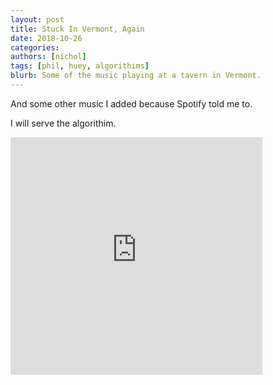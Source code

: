 ```yaml
---
layout: post
title: Stuck In Vermont, Again
date: 2018-10-26
categories:
authors: [nichol]
tags: [phil, huey, algorithims]
blurb: Some of the music playing at a tavern in Vermont.
---
```


<p>
  And some other music I added because Spotify told me to.
</p>

<p>
  I will serve the algorithim.
</p>

<p>
  <iframe src="https://open.spotify.com/embed/playlist/7kepRUkN4a2Tb06oeS1ZG0" width="80%" height="380" frameborder="0" allowtransparency="true" allow="encrypted-media"></iframe>
</p>